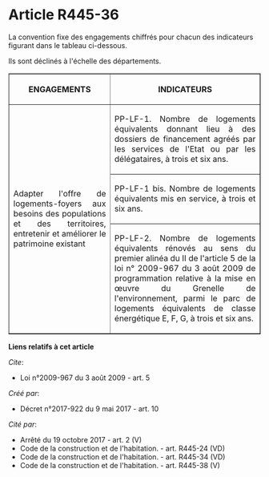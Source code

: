 # Article R445-36

La convention fixe des engagements chiffrés pour chacun des indicateurs figurant dans le tableau ci-dessous.

Ils sont déclinés à l'échelle des départements.

<table border="1">
  <tbody>
    <tr>
      <th>

ENGAGEMENTS</th>
      <th>

INDICATEURS</th>
    </tr>
    <tr>
      <td rowspan="3" align="justify">Adapter l'offre de logements-foyers aux besoins des populations et des territoires,
entretenir et améliorer le patrimoine existant</td>
      <td align="justify">

PP-LF-1. Nombre de logements équivalents donnant lieu à des dossiers de financement agréés par les services de l'Etat ou par
les délégataires, à trois et six ans.

</td>
    </tr>
    <tr>
      <td align="justify">

PP-LF-1 bis. Nombre de logements équivalents mis en service, à trois et six ans.

</td>
    </tr>
    <tr>
      <td align="justify">

PP-LF-2. Nombre de logements équivalents rénovés au sens du premier alinéa du II de l'article 5 de la loi n° 2009-967 du 3
août 2009 de programmation relative à la mise en œuvre du Grenelle de l'environnement, parmi le parc de logements équivalents
de classe énergétique E, F, G, à trois et six ans.

</td>
    </tr>
  </tbody>
</table>

**Liens relatifs à cet article**

_Cite_:

  - Loi n°2009-967 du 3 août 2009 - art. 5

_Créé par_:

  - Décret n°2017-922 du 9 mai 2017 - art. 10

_Cité par_:

  - Arrêté du 19 octobre 2017 - art. 2 (V)
  - Code de la construction et de l'habitation. - art. R445-24 (VD)
  - Code de la construction et de l'habitation. - art. R445-34 (VD)
  - Code de la construction et de l'habitation. - art. R445-38 (V)

